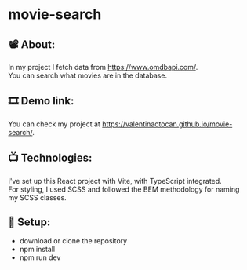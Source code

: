 # movie-search 
## 📽️ About:
In my project I fetch data from https://www.omdbapi.com/. <br />
You can search what movies are in the database.
## 🎞 Demo link:
You can check my project at https://valentinaotocan.github.io/movie-search/.
## 📺 Technologies:
I've set up this React project with Vite, with TypeScript integrated. <br />
For styling, I used SCSS and followed the BEM methodology for naming my SCSS classes.
## 🔽 Setup:
* download or clone the repository
* npm install
* npm run dev
